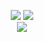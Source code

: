 <p align="center">
  <img src="https://github-readme-stats.vercel.app/api/top-langs/?username=ignasKavaliauskas&hide=c++,java" />
  <img src="https://github-readme-stats.vercel.app/api?username=ignasKavaliauskas&show_icons=true" />
  <br>
  <img  src="https://komarev.com/ghpvc/?username=ignasKavaliauskas&style=flat-square" />
</p>
